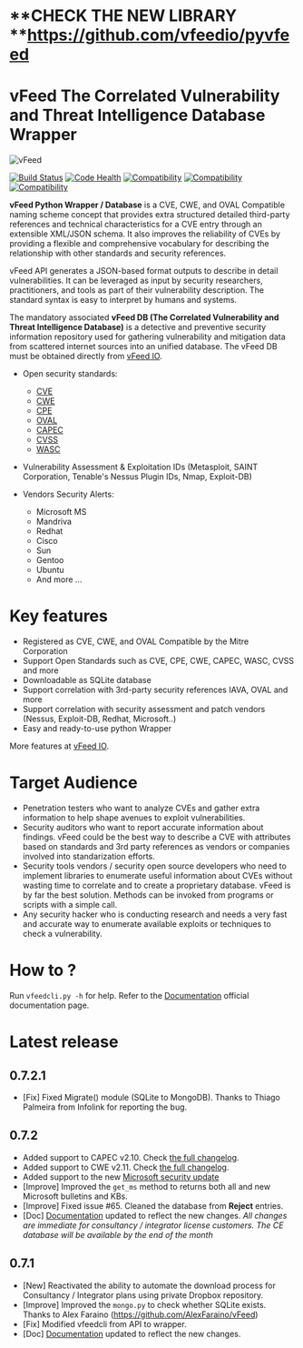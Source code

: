 **CHECK THE NEW LIBRARY **https://github.com/vfeedio/pyvfeed 
=======================================================================

vFeed The Correlated Vulnerability and Threat Intelligence Database Wrapper
=======================================================================
![vFeed](https://vfeed.io/wp-content/uploads/2016/08/logo_new-e1472658851686.png)

[![Build Status](https://travis-ci.org/toolswatch/vFeed.svg?branch=master)](https://travis-ci.org/toolswatch/vFeed)
[![Code Health](https://landscape.io/github/toolswatch/vFeed/master/landscape.svg?style=flat)](https://landscape.io/github/toolswatch/vFeed/master)
[![Compatibility](https://img.shields.io/badge/CWE-Compatible-yellow.svg)](http://cwe.mitre.org/compatible/organizations.html#ToolsWatch)
[![Compatibility](https://img.shields.io/badge/CVE-Compatible-yellow.svg)](https://cve.mitre.org/compatible/compatible.html#ToolsWatch)
[![Compatibility](https://img.shields.io/badge/OVAL-Compatible-yellow.svg)](http://oval.mitre.org/adoption/participants.html#ToolsWatch)

**vFeed Python Wrapper / Database** is a CVE, CWE, and OVAL Compatible naming scheme concept that provides extra structured detailed third-party references and technical characteristics for a CVE entry through an extensible XML/JSON schema.
It also improves the reliability of CVEs by providing a flexible and comprehensive vocabulary for describing the relationship with other standards and security references.

vFeed API generates a JSON-based format outputs to describe in detail vulnerabilities. 
It can be leveraged as input by security researchers, practitioners, and tools as part of their vulnerability description. The standard syntax is easy to interpret by humans and systems.

The mandatory associated **vFeed DB (The Correlated Vulnerability and Threat Intelligence Database)** is a detective and preventive security information repository used for gathering vulnerability and mitigation data from scattered internet sources into an unified database. The vFeed DB must be obtained directly from [vFeed IO](https://vfeed.io).

* Open security standards:
    * [CVE](http://cve.mitre.org)
    * [CWE](http://cwe.mitre.org)
    * [CPE](http://cpe.mitre.org) 
    * [OVAL](http://oval.mitre.org) 
    * [CAPEC](http://capec.mitre.org) 
    * [CVSS](http://www.first.org/cvss)
    * [WASC](http://projects.webappsec.org/w/page/13246978/Threat%20Classification)

* Vulnerability Assessment & Exploitation IDs (Metasploit, SAINT Corporation, Tenable's Nessus Plugin IDs, Nmap, Exploit-DB)
* Vendors Security Alerts:
    * Microsoft MS
    * Mandriva
    * Redhat
    * Cisco
    * Sun
    * Gentoo
    * Ubuntu
    * And more ...


Key features
=================

* Registered as CVE, CWE, and OVAL Compatible by the Mitre Corporation
* Support Open Standards such as CVE, CPE, CWE, CAPEC, WASC, CVSS and more
* Downloadable as SQLite database
* Support correlation with 3rd-party security references IAVA, OVAL and more
* Support correlation with security assessment and patch vendors (Nessus, Exploit-DB, Redhat, Microsoft..)
* Easy and ready-to-use python Wrapper

More features at [vFeed IO](https://vfeed.io/features/).

Target Audience
=================

* Penetration testers who want to analyze CVEs and gather extra information to help shape avenues to exploit vulnerabilities.
* Security auditors who want to report accurate information about findings. vFeed could be the best way to describe a CVE with attributes based on standards and 3rd party references as vendors or companies involved into standarization efforts.
* Security tools vendors / security open source developers who need to implement libraries to enumerate useful information about CVEs without wasting time to correlate and to create a proprietary database. vFeed is by far the best solution. Methods can be invoked from programs or scripts with a simple call.
* Any security hacker who is conducting research and needs a very fast and accurate way to enumerate available exploits or techniques to check a vulnerability.


How to ?
==============

Run `vfeedcli.py -h` for help.
Refer to the [Documentation](https://vfeed.io/docs) official documentation page.
 

Latest release
==============

0.7.2.1
-----
* [Fix] Fixed Migrate() module (SQLite to MongoDB). Thanks to Thiago Palmeira from Infolink for reporting the bug.

0.7.2
-----
* Added support to CAPEC v2.10. Check [the full changelog](http://capec.mitre.org/data/reports/diff_reports/v2.9_v2.10.html).
* Added support to CWE v2.11. Check [the full changelog](http://cwe.mitre.org/data/reports/diff_reports/v2.10_v2.11.html).
* Added support to the new [Microsoft security update](https://portal.msrc.microsoft.com/en-us/security-guidance)
* [Improve] Improved the `get_ms` method to returns both all and new Microsoft bulletins and KBs.
* [Improve] Fixed issue #65. Cleaned the database from **Reject** entries.
* [Doc] [Documentation](https://vfeed.io/docs) updated to reflect the new changes.
_All changes are immediate for consultancy / integrator license customers. The CE database will be available by the end of the month_

0.7.1
-----
* [New] Reactivated the ability to automate the download process for Consultancy / Integrator plans using private Dropbox repository.
* [Improve] Improved the `mongo.py` to check whether SQLite exists. Thanks to Alex Faraino (https://github.com/AlexFaraino/vFeed)
* [Fix] Modified vfeedcli from API to wrapper.
* [Doc] [Documentation](https://vfeed.io/docs) updated to reflect the new changes.
